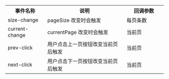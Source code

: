 <table>
  <tbody>
    <tr>
      <th  width="25%">事件名称</th><th width="50%">说明</th><th width="25%">回调参数</th>
    </tr>
    <tr>
      <td width="25%">size-change</td><td width="50%">pageSize 改变时会触发</td><td width="25%">每页条数</td>
    </tr>
    <tr>
      <td width="25%">current-change</td><td width="50%">currentPage 改变时会触发</td><td width="25%">当前页</td>
    </tr>
    <tr>
      <td width="25%">prev-click</td><td width="50%">用户点击上一页按钮改变当前页后触发</td><td width="25%">当前页</td>
    </tr>
    <tr>
      <td width="25%">next-click</td><td width="50%">用户点击下一页按钮改变当前页后触发</td><td width="25%">当前页</td>
    </tr>
  </tbody>
</table>